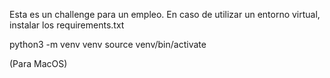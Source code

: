 Esta es un challenge para un empleo.
En caso de utilizar un entorno virtual, instalar los requirements.txt

python3 -m venv venv
source venv/bin/activate

(Para MacOS)

